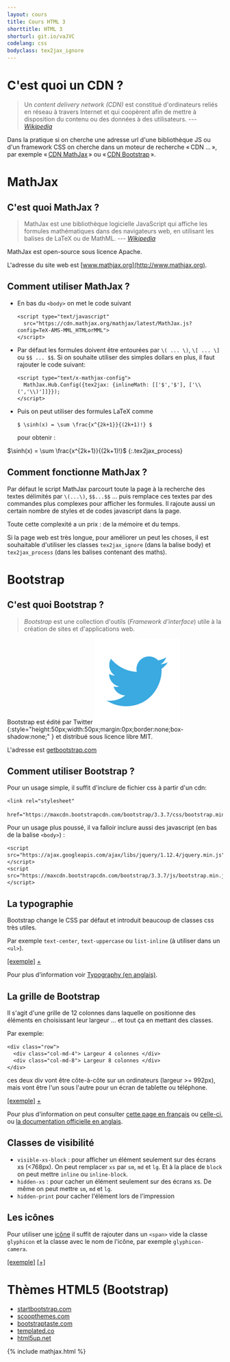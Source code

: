 ```yaml
---
layout: cours
title: Cours HTML 3
shorttitle: HTML 3
shorturl: git.io/vaJVC
codelang: css
bodyclass: tex2jax_ignore
---
```



# C'est quoi un CDN ?

> Un _content delivery network (CDN)_ est constitué d'ordinateurs reliés en réseau à travers Internet et qui coopèrent afin de mettre à disposition du contenu ou des données à des utilisateurs.
> --- <cite>[Wikipedia](https://fr.wikipedia.org/wiki/Content_delivery_network)</cite>

Dans la pratique si on cherche une adresse url d'une bibliothèque JS ou d'un framework CSS on cherche dans un moteur de recherche « CDN ... », par exemple « [CDN MathJax](https://www.google.fr/search?q=CDN+MathJax) » ou « [CDN Bootstrap](https://www.google.fr/search?q=CDN+Bootstrap) ».

# MathJax

## C'est quoi MathJax ?

> MathJax est une bibliothèque logicielle JavaScript qui affiche les formules mathématiques dans des navigateurs web, en utilisant les balises de LaTeX ou de MathML.
> --- <cite>[Wikipedia](https://fr.wikipedia.org/wiki/MathJax)</cite>

MathJax est open-source sous licence Apache.

L'adresse du site web est [www.mathjax.org](http://www.mathjax.org).

## Comment utiliser MathJax ?

* En bas du `<body>` on met le code suivant

  ~~~~~~~
  <script type="text/javascript"
    src="https://cdn.mathjax.org/mathjax/latest/MathJax.js?config=TeX-AMS-MML_HTMLorMML">
  </script>
  ~~~~~~~

* Par défaut les formules doivent être entourées par `\( ... \)`, `\[ ... \]` ou `$$ ... $$`. Si on souhaite utiliser des simples dollars en plus, il faut rajouter le code suivant:

  ~~~~~~~
  <script type="text/x-mathjax-config">
    MathJax.Hub.Config({tex2jax: {inlineMath: [['$','$'], ['\\(','\\)']]}});
  </script>
  ~~~~~~~

* Puis on peut utiliser des formules LaTeX comme

  ~~~~~~~
  $ \sinh(x) = \sum \frac{x^{2k+1}}{(2k+1)!} $
  ~~~~~~~

  pour obtenir :

$\sinh(x) = \sum \frac{x^{2k+1}}{(2k+1)!}$
{:.tex2jax_process}

## Comment fonctionne MathJax ?

Par défaut le script MathJax parcourt toute la page à la recherche des textes délimités par `\(...\)`, `$$...$$` ... puis remplace ces textes par des commandes plus complexes pour afficher les formules. Il rajoute aussi un certain nombre de styles et de codes javascript dans la page.

Toute cette complexité a un prix : de la mémoire et du temps.

Si la page web est très longue, pour améliorer un peut les choses, il est souhaitable d'utiliser les classes `tex2jax_ignore` (dans la balise body) et `tex2jax_process` (dans les balises contenant des maths).

# Bootstrap

## C'est quoi Bootstrap ?

> _Bootstrap_ est une collection d'outils (_Framework d'interface_) utile à la création de sites et d'applications web.

Bootstrap est édité par Twitter ![Logo Twitter](assets/images/html3/twitter_logo.svg){:style="height:50px;width:50px;margin:0px;border:none;box-shadow:none;" }
et distribué sous licence libre MIT.

L'adresse est [getbootstrap.com](http://getbootstrap.com/)

## Comment utiliser Bootstrap ?

Pour un usage simple, il suffit d'inclure de fichier css à partir d'un cdn:

~~~~~~~
<link rel="stylesheet"
  href="https://maxcdn.bootstrapcdn.com/bootstrap/3.3.7/css/bootstrap.min.css">
~~~~~~~

Pour un usage plus poussé, il va falloir inclure aussi des javascript (en bas de la balise `<body>`) :

~~~~~~~
<script src="https://ajax.googleapis.com/ajax/libs/jquery/1.12.4/jquery.min.js"></script>
<script src="https://maxcdn.bootstrapcdn.com/bootstrap/3.3.7/js/bootstrap.min.js"></script>
~~~~~~~

## La typographie

Bootstrap change le CSS par défaut et introduit beaucoup de classes css très utiles.

Par exemple `text-center`, `text-uppercase`
ou `list-inline` (à utiliser dans un `<ul>`).

[[exemple]](https://gist.run/?id=8b179b950e1adfdc40720e05f10a541b)
[+](http://codepen.io/ktzanev/pen/qEvyyX?editors=100)

Pour plus d'information voir [Typography (en anglais)](http://getbootstrap.com/css/#type).

## La grille de Bootstrap

Il s'agit d'une grille de 12 colonnes dans laquelle on positionne des éléments en choisissant leur largeur ... et tout ça en mettant des classes.

Par exemple:

~~~~~~~
<div class="row">
  <div class="col-md-4"> Largeur 4 colonnes </div>
  <div class="col-md-8"> Largeur 8 colonnes </div>
</div>
~~~~~~~

ces deux div vont être côte-à-côte sur un ordinateurs (largeur >= 992px), mais vont être l'un sous l'autre pour un écran de tablette ou téléphone.

[[exemple]](https://gist.run/?id=a9899fb681d8639c69e8ad7fa3907c39)
[+](http://codepen.io/ktzanev/pen/ZYPjOz?editors=110)

Pour plus d'information on peut consulter [cette page en français](http://creersonsiteweb.net/page-bootstrap-grille) ou [celle-ci](http://openclassrooms.com/courses/prenez-en-main-bootstrap/une-grille), ou [la documentation officielle en anglais](http://getbootstrap.com/css/#grid-options).

## Classes de visibilité

* `visible-xs-block` : pour afficher un élément seulement sur des écrans xs (<768px). On peut remplacer `xs` par `sm`, `md` et `lg`. Et à la place de `block` on peut mettre `inline` ou `inline-block`.
* `hidden-xs` : pour cacher un élément seulement sur des écrans xs. De même on peut mettre `sm`, `md` et `lg`.
* `hidden-print` pour cacher l'élément lors de l'impression

## Les icônes

Pour utiliser une [icône](http://getbootstrap.com/components/#glyphicons) il suffit de rajouter dans un `<span>` vide la classe `glyphicon` et la classe avec le nom de l'icône, par exemple `glyphicon-camera`.

[[exemple]](https://gist.run/?id=b6c90a7e1ce6c62a028e6ed95a9b9179)
[[+]](http://codepen.io/ktzanev/pen/YPgjpr?editors=110)

# Thèmes HTML5 (Bootstrap)

* [startbootstrap.com](http://startbootstrap.com)
* [scoopthemes.com](http://www.scoopthemes.com)
* [bootstraptaste.com](https://bootstraptaste.com)
* [templated.co](http://templated.co)
* [html5up.net](http://html5up.net)

{% include mathjax.html %}
